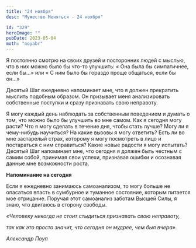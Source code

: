 ```yaml
---
title: "24 ноября"
desc: "Мужество Меняться - 24 ноября"

id: "329"
heroImage: ""
pubDate: 2023-05-04
moth: "noyabr"
---
```


Я постоянно смотрю на своих друзей и посторонних людей с мыслью, что в них
можно было бы что-то улучшить: « Она была бы симпатичнее, если бы…» или « С
ним было бы гораздо проще общаться, если бы он…»

Десятый Шаг ежедневно напоминает мне, что я должен прекратить мыслить подобным
образом. Он призывает меня анализировать собственные поступки и сразу
признавать свою неправоту.

Я могу каждый день наблюдать за собственным поведением и думать о том, что
можно было бы улучшить во мне самом. Как я сегодня могу расти? Что я могу
сделать в течение дня, чтобы стать лучше? Могу ли я чему-нибудь научиться? На
какие вызовы я могу ответить? Есть ли во мне застарелый страх, которому я могу
посмотреть в лицо и постараться с ним справиться? Какие новые радости я могу
испытать? Десятый Шаг напоминает мне, что сегодня я должен быть честным с
самим собой, принимая свои успехи, признавая ошибки и осознавая данные мне
возможности роста.

**Напоминание на сегодня**

Если я ежедневно занимаюсь самоанализом, то могу больше не опасаться впасть в
сумбурное и туманное состояние, которым питается мое отрицание. Поручая этот
самоанализ заботам Высшей Силы, я знаю, что двигаюсь в сторону свободы.

_«Человеку никогда не стоит стыдиться признавать свою неправоту,_

_так как это просто значит, что сегодня он мудрее, чем был вчера»._

_Александр Поуп_
